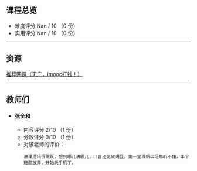 ## 课程总览  
- 难度评分 Nan / 10 （0 份）  
- 实用评分 Nan / 10 （0 份）  

---

## 资源
[推荐网课（无广，imooc打钱！）](https://www.imooc.com/learn/1261)  

---

## 教师们  
- #### 张全和  
    - 内容评分 2/10 （1 份）  
    - 分数评分 0/10 （1 份）  
    - 对该老师的评价：  
        ```
        讲课逻辑很跳跃，想到哪儿讲哪儿，口音还比较明显，第一堂课后半场都听不懂，半个班都放弃，开始玩手机了。
        ```  